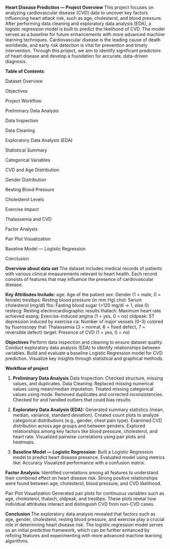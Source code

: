**Heart Disease Prediction —
Project Overview**
This project focuses on analyzing cardiovascular disease (CVD) data to uncover key factors influencing heart attack risk, such as age, cholesterol, and blood pressure.
After performing data cleaning and exploratory data analysis (EDA), a logistic regression model is built to predict the likelihood of CVD.
The model serves as a baseline for future enhancements with more advanced machine learning techniques.
Cardiovascular disease is the leading cause of death worldwide, and early risk detection is vital for prevention and timely intervention.
Through this project, we aim to identify significant predictors of heart disease and develop a foundation for accurate, data-driven diagnosis.

**Table of Contents**:

Dataset Overview

Objectives

Project Workflow

Preliminary Data Analysis

Data Inspection

Data Cleaning

Exploratory Data Analysis (EDA)

Statistical Summary

Categorical Variables

CVD and Age Distribution

Gender Distribution

Resting Blood Pressure

Cholesterol Levels

Exercise Impact

Thalassemia and CVD

Factor Analysis

Pair Plot Visualization

Baseline Model — Logistic Regression

Conclusion

**Overview about data set**
The dataset includes medical records of patients with various clinical measurements relevant to heart health.
Each record consists of features that may influence the presence of cardiovascular disease.

**Key Attributes Include:**
age: Age of the patient
sex: Gender (1 = male, 0 = female)
trestbps: Resting blood pressure (in mm Hg)
chol: Serum cholesterol (mg/dl)
fbs: Fasting blood sugar (>120 mg/dl → 1, else 0)
restecg: Resting electrocardiographic results
thalach: Maximum heart rate achieved
exang: Exercise-induced angina (1 = yes, 0 = no)
oldpeak: ST depression induced by exercise
ca: Number of major vessels (0–3) colored by fluoroscopy
thal: Thalassemia (3 = normal, 6 = fixed defect, 7 = reversible defect)
target: Presence of CVD (1 = yes, 0 = no)

**Objectives**
Perform data inspection and cleaning to ensure dataset quality.
Conduct exploratory data analysis (EDA) to identify relationships between variables.
Build and evaluate a baseline Logistic Regression model for CVD prediction.
Visualize key insights through statistical and graphical methods.

**Workflow of project**
1. **Preliminary Data Analysis**
Data Inspection:
Checked structure, missing values, and duplicates.
Data Cleaning:
Replaced missing numerical values using mean/median imputation.
Treated missing categorical values using mode.
Removed duplicates and corrected inconsistencies.
Checked for and handled outliers that could bias results.

3. **Exploratory Data Analysis (EDA):**
Generated summary statistics (mean, median, variance, standard deviation).
Created count plots to analyze categorical distributions (e.g., gender, chest pain type).
Examined CVD distribution across age groups and between genders.
Explored relationships among key factors like blood pressure, cholesterol, and heart rate.
Visualized pairwise correlations using pair plots and heatmaps.

3. **Baseline Model — Logistic Regression**:
Built a Logistic Regression model to predict heart disease presence.
Evaluated model using metrics like:
Accuracy
Visualized performance with a confusion matrix.

**Factor Analysis**:
Identified correlations among all features to understand their combined effect on heart disease risk.
Strong positive relationships were found between age, cholesterol, blood pressure, and CVD likelihood.

Pair Plot Visualization
Generated pair plots for continuous variables such as age, cholesterol, thalach, oldpeak, and trestbps.
These plots reveal how individual attributes interact and distinguish CVD from non-CVD cases.


**Conclusion**
The exploratory data analysis revealed that factors such as age, gender, cholesterol, resting blood pressure, 
and exercise play a crucial role in determining heart disease risk.
The logistic regression model serves as an initial predictive framework, 
which can be further enhanced by refining features and experimenting with more advanced machine learning algorithms.




